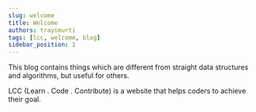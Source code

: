 ```yaml
---
slug: welcome
title: Welcome
authors: trayimurti 
tags: [lcc, welcome, blog]
sidebar_position: 1
---
```


This blog contains things which are different from straight data structures and algorithms, but useful for others.

LCC (Learn . Code . Contribute) is a website that helps coders to achieve their goal.